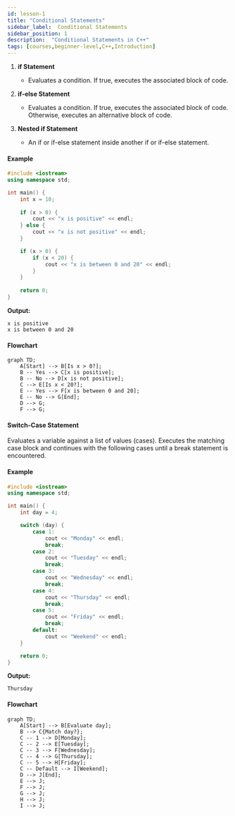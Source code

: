 ```yaml
---
id: lesson-1
title: "Conditional Statements"
sidebar_label:  Conditional Statements
sidebar_position: 1
description:  "Conditional Statements in C++"
tags: [courses,beginner-level,C++,Introduction]
---  
```

  

1. **if Statement**
   - Evaluates a condition. If true, executes the associated block of code.

2. **if-else Statement**
   - Evaluates a condition. If true, executes the associated block of code. Otherwise, executes an alternative block of code.

3. **Nested if Statement**
   - An if or if-else statement inside another if or if-else statement.

#### Example
```cpp
#include <iostream>
using namespace std;

int main() {
    int x = 10;
    
    if (x > 0) {
        cout << "x is positive" << endl;
    } else {
        cout << "x is not positive" << endl;
    }

    if (x > 0) {
        if (x < 20) {
            cout << "x is between 0 and 20" << endl;
        }
    }
    
    return 0;
}
```

**Output:**
```
x is positive
x is between 0 and 20
```

#### Flowchart  
```mermaid
graph TD;
    A[Start] --> B[Is x > 0?];
    B -- Yes --> C[x is positive];
    B -- No --> D[x is not positive];
    C --> E[Is x < 20?];
    E -- Yes --> F[x is between 0 and 20];
    E -- No --> G[End];
    D --> G;
    F --> G;
```

#### Switch-Case Statement

Evaluates a variable against a list of values (cases). Executes the matching case block and continues with the following cases until a break statement is encountered.

#### Example
```cpp
#include <iostream>
using namespace std;

int main() {
    int day = 4;

    switch (day) {
        case 1:
            cout << "Monday" << endl;
            break;
        case 2:
            cout << "Tuesday" << endl;
            break;
        case 3:
            cout << "Wednesday" << endl;
            break;
        case 4:
            cout << "Thursday" << endl;
            break;
        case 5:
            cout << "Friday" << endl;
            break;
        default:
            cout << "Weekend" << endl;
    }

    return 0;
}
```

**Output:**
```
Thursday
```

#### Flowchart  
```mermaid
graph TD;
    A[Start] --> B[Evaluate day];
    B --> C{Match day?};
    C -- 1 --> D[Monday];
    C -- 2 --> E[Tuesday];
    C -- 3 --> F[Wednesday];
    C -- 4 --> G[Thursday];
    C -- 5 --> H[Friday];
    C -- Default --> I[Weekend];
    D --> J[End];
    E --> J;
    F --> J;
    G --> J;
    H --> J;
    I --> J;
```
